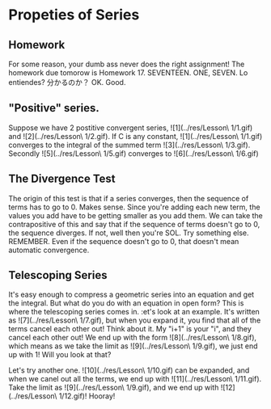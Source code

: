 # Propeties of Series

## Homework

For some reason, your dumb ass never does the right assignment! The homework due tomorow is Homework 17. SEVENTEEN. ONE, SEVEN. Lo entiendes? 分かるのか？ OK. Good.

## "Positive" series.

Suppose we have 2 postitive convergent series, ![1](../res/Lesson\ 1/1.gif) and ![2](../res/Lesson\ 1/2.gif). If C is any constant, ![1](../res/Lesson\ 1/1.gif) converges to the integral of the summed term ![3](../res/Lesson\ 1/3.gif). Secondly ![5](../res/Lesson\ 1/5.gif) converges to ![6](../res/Lesson\ 1/6.gif)

## The Divergence Test

The origin of this test is that if a series converges, then the sequence of terms has to go to 0. Makes sense. Since you're adding each new term, the values you add have to be getting smaller as you add them. We can take the contrapositive of this and say that if the sequence of terms doesn't go to 0, the sequence diverges. If not, well then you're SOL. Try something else. REMEMBER. Even if the sequence doesn't go to 0, that doesn't mean automatic convergence.

## Telescoping Series

It's easy enough to compress a geometric series into an equation and get the integral. But what do you do with an equation in open form? This is where the telescoping series comes in. :et's look at an example. It's written as ![7](../res/Lesson\ 1/7.gif), but when you expand it, you find that all of the terms cancel each other out! Think about it. My "i+1" is your "i", and they cancel each other out! We end up with the form ![8](../res/Lesson\ 1/8.gif), which means as we take the limit as ![9](../res/Lesson\ 1/9.gif), we just end up with 1! Will you look at that?

Let's try another one. ![10](../res/Lesson\ 1/10.gif) can be expanded, and when we canel out all the terms, we end up with ![11](../res/Lesson\ 1/11.gif). Take the limit as ![9](../res/Lesson\ 1/9.gif), and we end up with ![12](../res/Lesson\ 1/12.gif)! Hooray!
